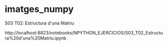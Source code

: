 # imatges_numpy
S03 T02: Estructura d'una Matriu

http://localhost:8823/notebooks/NPYTHON_EJERCICIOS/S03_T02_Estructura%20d'una%20Matriu.ipynb
